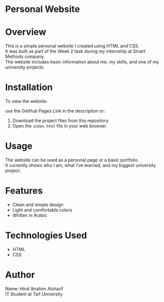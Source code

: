 # Personal Website

# Overview
This is a simple personal website I created using HTML and CSS.  
It was built as part of the Week 2 task during my internship at Smart Methods company.  
The website includes basic information about me, my skills, and one of my university projects.

# Installation
To view the website:

use the GetHub Pages Link in the description or:
1. Download the project files from this repository
2. Open the `index.html` file in your web browser

# Usage
The website can be used as a personal page or a basic portfolio.  
It currently shows who I am, what I’ve learned, and my biggest university project.

# Features
- Clean and simple design  
- Light and comfortable colors  
- Written in Arabic  

# Technologies Used
- HTML
- CSS

# Author
Name: Hind Ibrahim Alsharif  
IT Student at Taif University  
